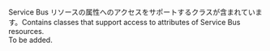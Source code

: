 <Namespace Name="Microsoft.Azure.Management.ServiceBus.Models">
  <Docs>
    <summary><span data-ttu-id="527aa-101">Service Bus リソースの属性へのアクセスをサポートするクラスが含まれています。</span><span class="sxs-lookup"><span data-stu-id="527aa-101">Contains classes that support access to attributes of Service Bus resources.</span></span></summary> 
    <remarks>To be added.</remarks>
  </Docs>
</Namespace>
